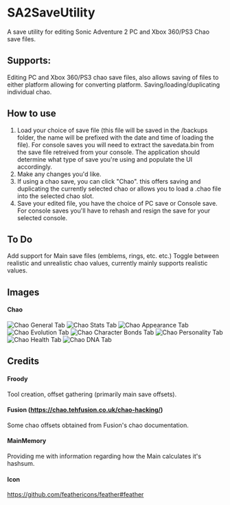 # SA2SaveUtility
A save utility for editing Sonic Adventure 2 PC and Xbox 360/PS3 Chao save files.

## Supports:
Editing PC and Xbox 360/PS3 chao save files, also allows saving of files to either platform allowing for converting platform.
Saving/loading/duplicating individual chao.

## How to use
1. Load your choice of save file (this file will be saved in the /backups folder, the name will be prefixed with the date and time of loading the file). For console saves you will need to extract the savedata.bin from the save file retreived from your console. The application should determine what type of save you're using and populate the UI accordingly.
2. Make any changes you'd like.
3. If using a chao save, you can click "Chao". this offers saving and duplicating the currently selected chao or allows you to load a .chao file into the selected chao slot.
4. Save your edited file, you have the choice of PC save or Console save. For console saves you'll have to rehash and resign the save for your selected console.

## To Do
Add support for Main save files (emblems, rings, etc. etc.)
Toggle between realistic and unrealistic chao values, currently mainly supports realistic values.

## Images
#### Chao
![Chao General Tab](http://froody.tech/SA2SaveUtility/img/Chao_General.png)
![Chao Stats Tab](http://froody.tech/SA2SaveUtility/img/Chao_Stats.png)
![Chao Appearance Tab](http://froody.tech/SA2SaveUtility/img/Chao_Appearance.png)
![Chao Evolution Tab](http://froody.tech/SA2SaveUtility/img/Chao_Evolution.png)
![Chao Character Bonds Tab](http://froody.tech/SA2SaveUtility/img/Chao_CharacterBonds.png)
![Chao Personality Tab](http://froody.tech/SA2SaveUtility/img/Chao_Personality.png)
![Chao Health Tab](http://froody.tech/SA2SaveUtility/img/Chao_Health.png)
![Chao DNA Tab](http://froody.tech/SA2SaveUtility/img/Chao_DNA.png)

## Credits
#### Froody
Tool creation, offset gathering (primarily main save offsets).
#### Fusion (https://chao.tehfusion.co.uk/chao-hacking/)
Some chao offsets obtained from Fusion's chao documentation.
#### MainMemory
Providing me with information regarding how the Main calculates it's hashsum.
#### Icon
https://github.com/feathericons/feather#feather
